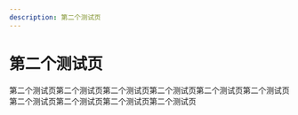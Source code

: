 ```yaml
---
description: 第二个测试页
---
```


# 第二个测试页

第二个测试页第二个测试页第二个测试页第二个测试页第二个测试页第二个测试页第二个测试页第二个测试页第二个测试页第二个测试页

